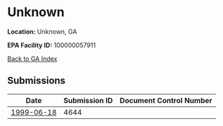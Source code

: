# Unknown

**Location:** Unknown, GA

**EPA Facility ID:** 100000057911

[Back to GA Index](../../index.md)

## Submissions

| Date | Submission ID | Document Control Number |
|------|--------------|-------------------------|
| [1999-06-18](submissions/4644.md) | 4644 |  |
